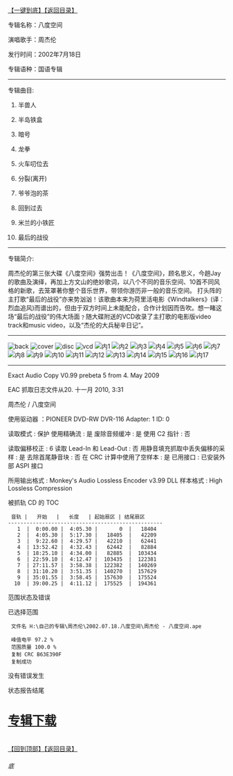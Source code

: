 [【一键到底】](#底)[【返回目录】](/README.md)

专辑名称：八度空间

演唱歌手：周杰伦

发行时间：2002年7月18日

专辑语种：国语专辑

------------
专辑曲目:

01. 半兽人

02. 半岛铁盒

03. 暗号

04. 龙拳

05. 火车叨位去

06. 分裂(离开)

07. 爷爷泡的茶

08. 回到过去

09. 米兰的小铁匠

10. 最后的战役 

------------
专辑简介:

周杰伦的第三张大碟《八度空间》强势出击！《八度空间》，顾名思义，今趟Jay的歌曲及演绎，再加上方文山的绝妙歌词，以八个不同的音乐空间、10首不同风格的新歌，去笼罩著你整个音乐世界，带领你游历非一般的音乐空间。 打头阵的主打歌“最后的战役”亦来势汹汹！该歌曲本来为荷里活电影《Windtalkers》(译︰烈血追风)而谱出的，但由于双方时间上未能配合，合作计划因而告吹。想一睹这场“最后的战役”的伟大场面﹖随大碟附送的VCD收录了主打歌的电影版video track和music video，以及“杰伦的大兵秘辛日记”。

------------
![back](https://image.acg.lol/file/2025/10/03/back3827726945cb0857.jpg)
![cover](https://image.acg.lol/file/2025/10/03/covera68f1a560ac6670b.jpg)
![disc](https://image.acg.lol/file/2025/10/03/disc64d8b230d31c2d53.jpg)
![vcd](https://image.acg.lol/file/2025/10/03/vcd.jpg)
![内1](https://image.acg.lol/file/2025/10/03/1aa7dbdde47986246.jpg)
![内2](https://image.acg.lol/file/2025/10/03/205487c2db3d384e0.jpg)
![内3](https://image.acg.lol/file/2025/10/03/36a360130519fd4f9.jpg)
![内4](https://image.acg.lol/file/2025/10/03/4f68b6995a4e95c72.jpg)
![内5](https://image.acg.lol/file/2025/10/03/5129f2ab453a02b68.jpg)
![内6](https://image.acg.lol/file/2025/10/03/68329542350a6d949.jpg)
![内7](https://image.acg.lol/file/2025/10/03/79269f1fc4795875e.jpg)
![内8](https://image.acg.lol/file/2025/10/03/85bfc12805449dd43.jpg)
![内9](https://image.acg.lol/file/2025/10/03/907a1793ae951b63e.jpg)
![内10](https://image.acg.lol/file/2025/10/03/109b874409af4366fc.jpg)
![内11](https://image.acg.lol/file/2025/10/03/11ab3991c3456de1e6.jpg)
![内12](https://image.acg.lol/file/2025/10/03/12811612a1c774c3e8.jpg)
![内13](https://image.acg.lol/file/2025/10/03/133c1a5ae554887466.jpg)
![内14](https://image.acg.lol/file/2025/10/03/1476da3c436cf215c4.jpg)
![内15](https://image.acg.lol/file/2025/10/03/15a2eb23c8c3c9d7b5.jpg)
![内16](https://image.acg.lol/file/2025/10/03/162b8dee80c5298c39.jpg)
![内17](https://image.acg.lol/file/2025/10/03/17cbd8a0f49e2b8c95.jpg)

------------

Exact Audio Copy V0.99 prebeta 5 from 4. May 2009

EAC 抓取日志文件从20. 十一月 2010, 3:31

周杰伦 / 八度空间

使用驱动器  ：PIONEER DVD-RW  DVR-116   Adapter: 1  ID: 0

读取模式     : 保护
使用精确流   : 是
废除音频缓冲 : 是
使用 C2 指针 : 否

读取偏移校正                   : 6
读取 Lead-In 和 Lead-Out       : 否
用静音填充抓取中丢失偏移的采样 : 是
去除首尾静音块                 : 否
在 CRC 计算中使用了空样本      : 是
已用接口                       : 已安装外部 ASPI 接口

所用输出格式 : Monkey's Audio Lossless Encoder v3.99 DLL
样本格式     : High Lossless Compression


被抓轨 CD 的 TOC

     音轨 |   开始   |   长度   | 起始扇区 | 结尾扇区 
    --------------------------------------------------
       1  |  0:00.00 |  4:05.30 |       0  |   18404  
       2  |  4:05.30 |  5:17.30 |   18405  |   42209  
       3  |  9:22.60 |  4:29.57 |   42210  |   62441  
       4  | 13:52.42 |  4:32.43 |   62442  |   82884  
       5  | 18:25.10 |  4:34.00 |   82885  |  103434  
       6  | 22:59.10 |  4:12.47 |  103435  |  122381  
       7  | 27:11.57 |  3:58.38 |  122382  |  140269  
       8  | 31:10.20 |  3:51.35 |  140270  |  157629  
       9  | 35:01.55 |  3:58.45 |  157630  |  175524  
      10  | 39:00.25 |  4:11.12 |  175525  |  194361  


范围状态及错误

已选择范围

     文件名 H:\自己的专辑\周杰伦\2002.07.18.八度空间\周杰伦 - 八度空间.ape

     峰值电平 97.2 %
     范围质量 100.0 %
     复制 CRC B63E390F
     复制成功

没有错误发生

状态报告结尾

# [专辑下载]( https://474b.com/file/25713053-438064029)
<br>[【回到顶部】](#readme)[【返回目录】](/README.md)
###### 底
